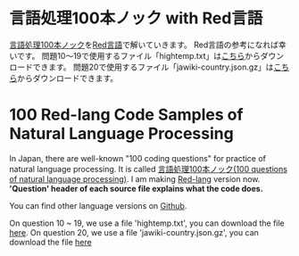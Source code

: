 # 言語処理100本ノック with Red言語

[言語処理100本ノック](http://www.cl.ecei.tohoku.ac.jp/nlp100/)を[Red言語](https://www.red-lang.org)で解いていきます。
Red言語の参考になれば幸いです。
問題10～19で使用するファイル「hightemp.txt」は[こちら](http://www.cl.ecei.tohoku.ac.jp/nlp100/data/hightemp.txt)からダウンロードできます。
問題20で使用するファイル「jawiki-country.json.gz」は[こちら](http://www.cl.ecei.tohoku.ac.jp/nlp100/data/jawiki-country.json.gz)からダウンロードできます。

# 100 Red-lang Code Samples of Natural Language Processing

In Japan, there are well-known "100 coding questions" for practice of natural language processing.
It is called [言語処理100本ノック(100 questions of natural language processing)](http://www.cl.ecei.tohoku.ac.jp/nlp100/). I am making [Red-lang](https://www.red-lang.org) version now.
**'Question' header of each source file explains what the code does.**

You can find other language versions on [Github](https://github.com/search?q=言語処理100本ノック).

On question 10 ~ 19, we use a file 'hightemp.txt', you can download the file [here](http://www.cl.ecei.tohoku.ac.jp/nlp100/data/hightemp.txt).
On question 20, we use a file 'jawiki-country.json.gz', you can download the file [here](http://www.cl.ecei.tohoku.ac.jp/nlp100/data/jawiki-country.json.gz)